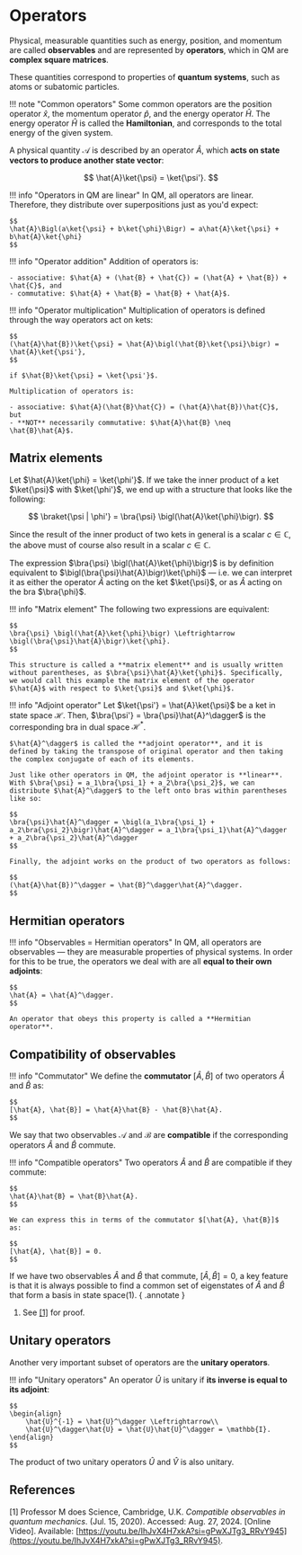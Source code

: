 # Operators
Physical, measurable quantities such as energy, position, and momentum are called **observables** and are represented by **operators**, which in QM are **complex square matrices**.

These quantities correspond to properties of **quantum systems**, such as atoms or subatomic particles.

!!! note "Common operators"
    Some common operators are the position operator $\hat{x}$, the momentum operator $\hat{p}$, and the energy operator $\hat{H}$. The energy operator $\hat{H}$ is called the **Hamiltonian**, and corresponds to the total energy of the given system.

A physical quantity $\mathcal{A}$ is described by an operator $\hat{A}$, which **acts on state vectors to produce another state vector**:

$$
\hat{A}\ket{\psi} = \ket{\psi'}.
$$

!!! info "Operators in QM are linear"
    In QM, all operators are linear. Therefore, they distribute over superpositions just as you'd expect:

    $$
    \hat{A}\Bigl(a\ket{\psi} + b\ket{\phi}\Bigr) = a\hat{A}\ket{\psi} + b\hat{A}\ket{\phi}
    $$

!!! info "Operator addition"
    Addition of operators is:

    - associative: $\hat{A} + (\hat{B} + \hat{C}) = (\hat{A} + \hat{B}) + \hat{C}$, and
    - commutative: $\hat{A} + \hat{B} = \hat{B} + \hat{A}$.

!!! info "Operator multiplication"
    Multiplication of operators is defined through the way operators act on kets:

    $$
    (\hat{A}\hat{B})\ket{\psi} = \hat{A}\bigl(\hat{B}\ket{\psi}\bigr) = \hat{A}\ket{\psi'},
    $$

    if $\hat{B}\ket{\psi} = \ket{\psi'}$.

    Multiplication of operators is:

    - associative: $\hat{A}(\hat{B}\hat{C}) = (\hat{A}\hat{B})\hat{C}$, but
    - **NOT** necessarily commutative: $\hat{A}\hat{B} \neq \hat{B}\hat{A}$.

## Matrix elements
Let $\hat{A}\ket{\phi} = \ket{\phi'}$. If we take the inner product of a ket $\ket{\psi}$ with $\ket{\phi'}$, we end up with a structure that looks like the following:

$$
\braket{\psi | \phi'} = \bra{\psi} \bigl(\hat{A}\ket{\phi}\bigr).
$$

Since the result of the inner product of two kets in general is a scalar $c \in \mathbb{C}$, the above must of course also result in a scalar $c \in \mathbb{C}$.

The expression $\bra{\psi} \bigl(\hat{A}\ket{\phi}\bigr)$ is by definition equivalent to $\bigl(\bra{\psi}\hat{A}\bigr)\ket{\phi}$ &mdash; i.e. we can interpret it as either the operator $\hat{A}$ acting on the ket $\ket{\psi}$, or as $\hat{A}$ acting on the bra $\bra{\phi}$.

!!! info "Matrix element"
    The following two expressions are equivalent:
    
    $$
    \bra{\psi} \bigl(\hat{A}\ket{\phi}\bigr) \Leftrightarrow \bigl(\bra{\psi}\hat{A}\bigr)\ket{\phi}.
    $$

    This structure is called a **matrix element** and is usually written without parentheses, as $\bra{\psi}\hat{A}\ket{\phi}$. Specifically, we would call this example the matrix element of the operator $\hat{A}$ with respect to $\ket{\psi}$ and $\ket{\phi}$.

!!! info "Adjoint operator"
    Let $\ket{\psi'} = \hat{A}\ket{\psi}$ be a ket in state space $\mathcal{H}$. Then, $\bra{\psi'} = \bra{\psi}\hat{A}^\dagger$ is the corresponding bra in dual space $\mathcal{H}^*$.
    
    $\hat{A}^\dagger$ is called the **adjoint operator**, and it is defined by taking the transpose of original operator and then taking the complex conjugate of each of its elements.
    
    Just like other operators in QM, the adjoint operator is **linear**. With $\bra{\psi} = a_1\bra{\psi_1} + a_2\bra{\psi_2}$, we can distribute $\hat{A}^\dagger$ to the left onto bras within parentheses like so:

    $$
    \bra{\psi}\hat{A}^\dagger = \bigl(a_1\bra{\psi_1} + a_2\bra{\psi_2}\bigr)\hat{A}^\dagger = a_1\bra{\psi_1}\hat{A}^\dagger + a_2\bra{\psi_2}\hat{A}^\dagger
    $$

    Finally, the adjoint works on the product of two operators as follows:

    $$
    (\hat{A}\hat{B})^\dagger = \hat{B}^\dagger\hat{A}^\dagger.
    $$

## Hermitian operators

!!! info "Observables = Hermitian operators"
    In QM, all operators are observables &mdash; they are measurable properties of physical systems. In order for this to be true, the operators we deal with are all **equal to their own adjoints**:

    $$
    \hat{A} = \hat{A}^\dagger.
    $$

    An operator that obeys this property is called a **Hermitian operator**.

## Compatibility of observables
!!! info "Commutator"
    We define the **commutator** $[\hat{A}, \hat{B}]$ of two operators $\hat{A}$ and $\hat{B}$ as:

    $$
    [\hat{A}, \hat{B}] = \hat{A}\hat{B} - \hat{B}\hat{A}.
    $$

We say that two observables $\mathcal{A}$ and $\mathcal{B}$ are **compatible** if the corresponding operators $\hat{A}$ and $\hat{B}$ commute.

!!! info "Compatible operators"
    Two operators $\hat{A}$ and $\hat{B}$ are compatible if they commute:

    $$
    \hat{A}\hat{B} = \hat{B}\hat{A}.
    $$

    We can express this in terms of the commutator $[\hat{A}, \hat{B}]$ as:

    $$
    [\hat{A}, \hat{B}] = 0.
    $$

If we have two observables $\hat{A}$ and $\hat{B}$ that commute, $[\hat{A}, \hat{B}] = 0$, a key feature is that it is always possible to find a common set of eigenstates of $\hat{A}$ and $\hat{B}$ that form a basis in state space(1).
{ .annotate }

1.    See [[1]](#prof-m-compatible) for proof.

## Unitary operators
Another very important subset of operators are the **unitary operators**.

!!! info "Unitary operators"
    An operator $\hat{U}$ is unitary if **its inverse is equal to its adjoint**:

    $$
    \begin{align}
        \hat{U}^{-1} = \hat{U}^\dagger \Leftrightarrow\\
        \hat{U}^\dagger\hat{U} = \hat{U}\hat{U}^\dagger = \mathbb{I}.
    \end{align}
    $$

The product of two unitary operators $\hat{U}$ and $\hat{V}$ is also unitary.

## References
<span id="prof-m-compatible">[1]</span> Professor M does Science, Cambridge, U.K. *Compatible observables in quantum mechanics*. (Jul. 15, 2020). Accessed: Aug. 27, 2024. [Online Video]. Available: [https://youtu.be/IhJvX4H7xkA?si=gPwXJTg3_RRvY945](https://youtu.be/IhJvX4H7xkA?si=gPwXJTg3_RRvY945).